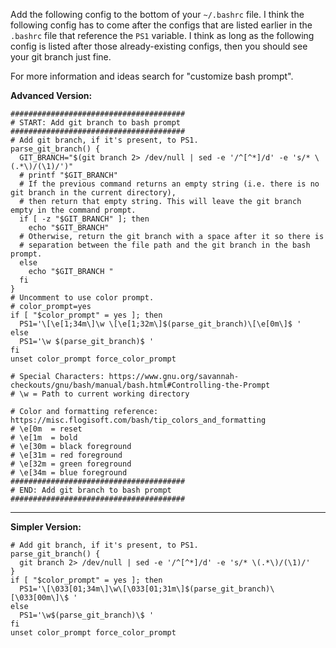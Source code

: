 Add the following config to the bottom of your `~/.bashrc` file. I think the following config has to come after the configs that are listed earlier in the `.bashrc` file that reference the `PS1` variable. I think as long as the following config is listed after those already-existing configs, then you should see your git branch just fine.

For more information and ideas search for "customize bash prompt".

**Advanced Version:**

```
#######################################
# START: Add git branch to bash prompt
#######################################
# Add git branch, if it's present, to PS1.
parse_git_branch() {
  GIT_BRANCH="$(git branch 2> /dev/null | sed -e '/^[^*]/d' -e 's/* \(.*\)/(\1)/')"
  # printf "$GIT_BRANCH"
  # If the previous command returns an empty string (i.e. there is no git branch in the current directory),
  # then return that empty string. This will leave the git branch empty in the command prompt.
  if [ -z "$GIT_BRANCH" ]; then
    echo "$GIT_BRANCH"
  # Otherwise, return the git branch with a space after it so there is
  # separation between the file path and the git branch in the bash prompt.
  else
    echo "$GIT_BRANCH "
  fi
}
# Uncomment to use color prompt.
# color_prompt=yes
if [ "$color_prompt" = yes ]; then
  PS1='\[\e[1;34m\]\w \[\e[1;32m\]$(parse_git_branch)\[\e[0m\]$ '
else
  PS1='\w $(parse_git_branch)$ '
fi
unset color_prompt force_color_prompt

# Special Characters: https://www.gnu.org/savannah-checkouts/gnu/bash/manual/bash.html#Controlling-the-Prompt
# \w = Path to current working directory

# Color and formatting reference: https://misc.flogisoft.com/bash/tip_colors_and_formatting
# \e[0m  = reset
# \e[1m  = bold
# \e[30m = black foreground
# \e[31m = red foreground
# \e[32m = green foreground
# \e[34m = blue foreground
#######################################
# END: Add git branch to bash prompt
#######################################
```

---

**Simpler Version:**

```
# Add git branch, if it's present, to PS1.
parse_git_branch() {
  git branch 2> /dev/null | sed -e '/^[^*]/d' -e 's/* \(.*\)/(\1)/'
}
if [ "$color_prompt" = yes ]; then
  PS1='\[\033[01;34m\]\w\[\033[01;31m\]$(parse_git_branch)\[\033[00m\]\$ '
else
  PS1='\w$(parse_git_branch)\$ '
fi
unset color_prompt force_color_prompt
```